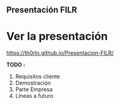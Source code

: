 ## Presentación FILR

# Ver la presentación
https://th0rln.github.io/Presentacion-FILR/

**TODO :**  
1. Requisitos cliente  
2. Demostración  
3. Parte Empresa  
4. Líneas a futuro
